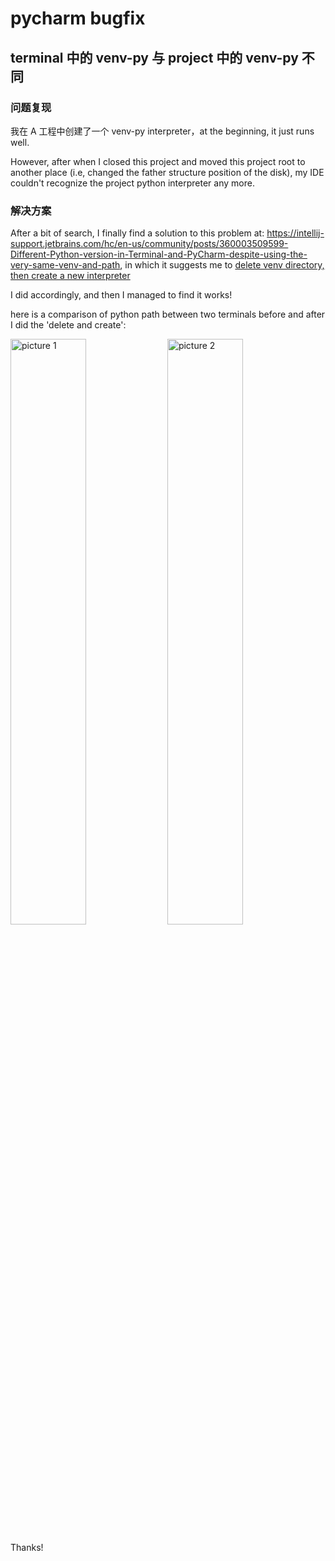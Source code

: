# pycharm bugfix

## terminal 中的 venv-py 与 project 中的 venv-py 不同

### 问题复现

我在 A 工程中创建了一个 venv-py interpreter，at the beginning, it just runs well.

However, after when I closed this project and moved this project root to another place (i.e, changed the father structure position of the disk), my IDE couldn't recognize the project python interpreter any more.

### 解决方案

After a bit of search, I finally find a solution to this problem at: https://intellij-support.jetbrains.com/hc/en-us/community/posts/360003509599-Different-Python-version-in-Terminal-and-PyCharm-despite-using-the-very-same-venv-and-path, in which it suggests me to [delete venv directory, then create a new interpreter ](https://intellij-support.jetbrains.com/hc/en-us/community/posts/360003509599-Different-Python-version-in-Terminal-and-PyCharm-despite-using-the-very-same-venv-and-path#:~:text=delete%20venv%20directory%2C%20then%20create%20a%20new%20interpreter)

I did accordingly, and then I managed to find it works!

here is a comparison of python path between two terminals before and after I did the 'delete and create':

<img alt="picture 1" src="https://mark-vue-oss.oss-cn-hangzhou.aliyuncs.com/1639759350204-938bc8262dfeac8e6436b3d3db29d73506d47d574e7e93822f0abc7825a92146.png" width="49%" />

<img alt="picture 2" src="https://mark-vue-oss.oss-cn-hangzhou.aliyuncs.com/1639759454502-fa2037523fcfbe6a0908189e0212e1b5af699ed84044bda3cacd112b8b22fe03.png" width="49%" />

Thanks!
